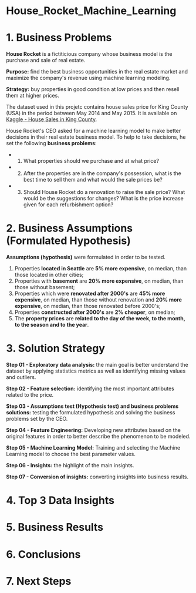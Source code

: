 # House_Rocket_Machine_Learning

# 1. Business Problems

**House Rocket** is a fictiticious company whose business model is the purchase and sale of real estate.

**Purpose:** find the best business opportunities in the real estate market and maximize the company's revenue using machine learning modeling. 

**Strategy:** buy properties in good condition at low prices and then resell them at higher prices. 

The dataset used in this projetc contains house sales price for King County (USA) in the period between May 2014 and May 2015. It is available on [Kaggle - House Sales in King County](https://www.kaggle.com/harlfoxem/housesalesprediction). 

House Rocket's CEO asked for a machine learning model to make better decisions in their real estate business model. To help to take decisions, he set the following **business problems**:

- 1. What properties should we purchase and at what price?
- 2. After the properties are in the company's possession, what is the best time to sell them and what would the sale prices be?
- 3. Should House Rocket do a renovation to raise the sale price? What would be the suggestions for changes? What is the price increase given for each refurbishment option?

# 2. Business Assumptions (Formulated Hypothesis)

**Assumptions (hypothesis)** were formulated in order to be tested.

1. Properties **located in Seattle** are **5% more expensive**, on median, than those located in other cities;
2. Properties with **basement** are **20% more expensive**, on median, than those without basement;
3. Properties which were **renovated after 2000's** are **45% more expensive**, on median, than those without renovation and **20% more expensive**, on median, than those renovated before 2000's;
4. Properties **constructed after 2000's** are **2% cheaper**, on median;
5. The **property prices** are **related to the day of the week, to the month, to the season and to the year**. 

# 3. Solution Strategy

**Step 01 - Exploratory data analysis:** the main goal is better understand the dataset by applying statistics metrics as well as identifying missing values and outliers.

**Step 02 - Feature selection:** identifying the most important attributes related to the price.

**Step 03 - Assumptions test (Hypothesis test) and business problems solutions:** testing the formulated hypothesis and solving the business problems set by the CEO.

**Step 04 - Feature Engineering:** Developing new attributes based on the original features in order to better describe the phenomenon to be modeled. 

**Step 05 - Machine Learning Model:** Training and selecting the Machine Learning model to choose the best parameter values. 

**Step 06 - Insights:** the highlight of the main insights.

**Step 07 - Conversion of insights:** converting insights into business results.

# 4. Top 3 Data Insights

# 5. Business Results

# 6. Conclusions 

# 7. Next Steps
